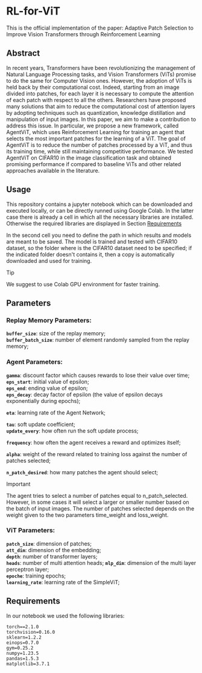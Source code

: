 # RL-for-ViT



This is the official implementation of the paper: Adaptive Patch Selection to Improve Vision Transformers through Reinforcement Learning

## Abstract
In recent years, Transformers have been revolutionizing the management of Natural Language Processing tasks, and Vision Transformers (ViTs) promise to do the same for Computer Vision ones. However, the adoption of ViTs is held back by their computational cost. Indeed, starting from an image divided into patches, for each layer it is necessary to compute the attention of each patch with respect to all the others. Researchers have proposed many solutions that aim to reduce the computational cost of attention layers by adopting techniques such as quantization, knowledge distillation and manipulation of input images. In this paper, we aim to make a contribution to address this issue. In particular, we propose a new framework, called AgentViT, which uses Reinforcement Learning for training an agent that selects the most important patches for the learning of a ViT. The goal of AgentViT is to reduce the number of patches processed by a ViT, and thus its training time, while still maintaining competitive performance. We tested AgentViT on CIFAR10 in the image classification task and obtained promising performance if compared to baseline ViTs and other related approaches available in the literature.

## Usage

This repository contains a jupyter notebook which can be downloaded and executed locally, or can be directly runned using Google Colab. In the latter case there is already a cell in which all the necessary libraries are installed. Otherwise the required libraries are displayed in Section [Requirements](#requirements)

In the second cell you need to define the path in which results and models are meant to be saved. The model is trained and tested with CIFAR10 dataset, so the folder where is the CIFAR10 dataset need to be specified; if the indicated folder doesn't contains it, then a copy is automatically downloaded and used for training. 

> [!TIP]
> We suggest to use Colab GPU environment for faster training.

## Parameters 


### Replay Memory Parameters:
**`buffer_size`**: size of the replay memory;  
**`buffer_batch_size`**: number of element randomly sampled from the replay memory;


### Agent Parameters:
**`gamma`**: discount factor which causes rewards to lose their value over time;  
**`eps_start`**: initial value of epsilon;  
**`eps_end`**: ending value of epsilon;  
**`eps_decay`**: decay factor of epsilon (the value of epsilon decays exponentially during epochs);  

**`eta`**: learning rate of the Agent Network;  

**`tau`**: soft update coefficient;  
**`update_every`**: how often run the soft update process;  

**`frequency`**: how often the agent receives a reward and optimizes itself;  

**`alpha`**: weight of the reward related to training loss against the number of patches selected;   

**`n_patch_desired`**: how many patches the agent should select;  

> [!IMPORTANT]
> The agent tries to select a number of patches equal to n_patch_selected. However, in some cases it will select a larger or smaller number based on the batch of input images. The number of patches selected depends on the weight given to the two parameters time_weight and loss_weight.

### ViT Parameters:
**`patch_size`**: dimension of patches;  
**`att_dim`**: dimension of the embedding;  
**`depth`**: number of transformer layers;  
**`heads`**: number of multi attention heads; 
**`mlp_dim`**: dimension of the multi layer perceptron layer;  
**`epoche`**: training epochs;  
**`learning_rate`**: learning rate of the SimpleViT;  


## Requirements <a name="requirements"></a>

In our notebook we used the following libraries:
```
torch==2.1.0  
torchvision=0.16.0  
sklearn=1.2.2  
einops=0.7.0  
gym=0.25.2  
numpy=1.23.5  
pandas=1.5.3  
matplotlib=3.7.1  
```

